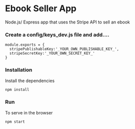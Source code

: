 # Ebook Seller App

Node.js/ Express app that uses the Stripe API to sell an ebook

### Create a config/keys_dev.js file and add....

````
module.exports = {
  stripePublishableKey:'_YOUR_OWN_PUBLISHABLE_KEY_',
  stripeSecretKey:'_YOUR_OWN_SECRET_KEY_'
}
````

### Installation

Install the dependencies

```sh
npm install
```

### Run
To serve in the browser

```sh
npm start
```
